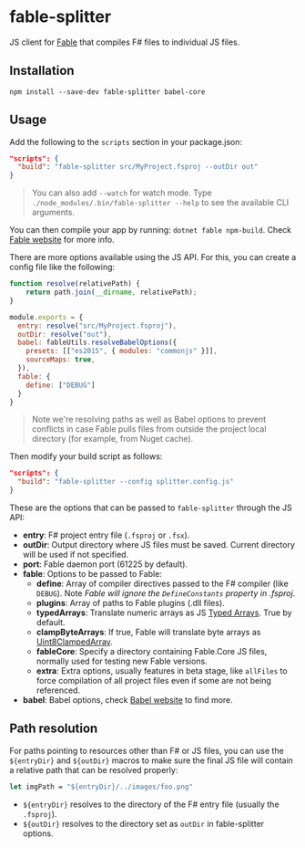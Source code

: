 # fable-splitter

JS client for [Fable](http://fable.io/) that compiles F# files to individual JS files.

## Installation

```npm install --save-dev fable-splitter babel-core```

## Usage

Add the following to the `scripts` section in your package.json:

```json
"scripts": {
  "build": "fable-splitter src/MyProject.fsproj --outDir out"
}
```

> You can also add `--watch` for watch mode. Type `./node_modules/.bin/fable-splitter --help` to see the available CLI arguments.

You can then compile your app by running: `dotnet fable npm-build`. Check [Fable website](http://fable.io/) for more info.

There are more options available using the JS API. For this, you can create a config file like the following:

```js
function resolve(relativePath) {
    return path.join(__dirname, relativePath);
}

module.exports = {
  entry: resolve("src/MyProject.fsproj"),
  outDir: resolve("out"),
  babel: fableUtils.resolveBabelOptions({
    presets: [["es2015", { modules: "commonjs" }]],
    sourceMaps: true,
  }),
  fable: {
    define: ["DEBUG"]
  }
}
```

> Note we're resolving paths as well as Babel options to prevent conflicts in case Fable pulls files from outside the project local directory (for example, from Nuget cache).

Then modify your build script as follows:

```json
"scripts": {
  "build": "fable-splitter --config splitter.config.js"
}
```

These are the options that can be passed to `fable-splitter` through the JS API:

- **entry**: F# project entry file (`.fsproj` or `.fsx`).
- **outDir**: Output directory where JS files must be saved. Current directory will be used if not specified.
- **port**: Fable daemon port (61225 by default).
- **fable**: Options to be passed to Fable:
  - **define**: Array of compiler directives passed to the F# compiler (like `DEBUG`). Note _Fable will ignore the `DefineConstants` property in .fsproj_.
  - **plugins**: Array of paths to Fable plugins (.dll files).
  - **typedArrays**: Translate numeric arrays as JS [Typed Arrays](https://developer.mozilla.org/en-US/docs/Web/JavaScript/Reference/Global_Objects/TypedArray). True by default.
  - **clampByteArrays**: If true, Fable will translate byte arrays as [Uint8ClampedArray](https://developer.mozilla.org/en-US/docs/Web/JavaScript/Reference/Global_Objects/Uint8ClampedArray).
  - **fableCore**: Specify a directory containing Fable.Core JS files, normally used for testing new Fable versions.
  - **extra**: Extra options, usually features in beta stage, like `allFiles` to force compilation of all project files even if some are not being referenced.
- **babel**: Babel options, check [Babel website](https://babeljs.io/docs/usage/api/#options) to find more.

## Path resolution

For paths pointing to resources other than F# or JS files, you can use the `${entryDir}` and `${outDir}` macros to make sure the final JS file will contain a relative path that can be resolved properly:

```fsharp
let imgPath = "${entryDir}/../images/foo.png"
```

- `${entryDir}` resolves to the directory of the F# entry file (usually the `.fsproj`).
- `${outDir}` resolves to the directory set as `outDir` in fable-splitter options.
